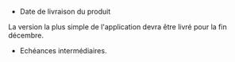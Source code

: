 * Date de livraison du produit

La version la plus simple de l'application devra être livré pour la fin décembre. 

* Echéances intermédiaires.

